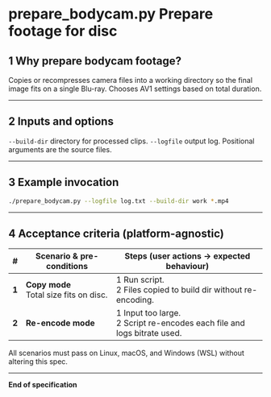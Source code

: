 # prepare_bodycam.py Prepare footage for disc

## 1 Why prepare bodycam footage?

Copies or recompresses camera files into a working directory so the final image
fits on a single Blu-ray. Chooses AV1 settings based on total duration.

---

## 2 Inputs and options

`--build-dir` directory for processed clips.
`--logfile` output log.
Positional arguments are the source files.

---

## 3 Example invocation

```bash
./prepare_bodycam.py --logfile log.txt --build-dir work *.mp4
```

---

## 4 Acceptance criteria (platform-agnostic)

| # | Scenario & pre-conditions | Steps (user actions -> expected behaviour) |
| --- | ------------------------------------------------------------ | ------------------------------------------------------ |
| **1** | **Copy mode**<br>Total size fits on disc. | 1 Run script.<br>2 Files copied to build dir without re-encoding. |
| **2** | **Re-encode mode** | 1 Input too large.<br>2 Script re-encodes each file and logs bitrate used. |

All scenarios must pass on Linux, macOS, and Windows (WSL) without altering this spec.

---

**End of specification**

